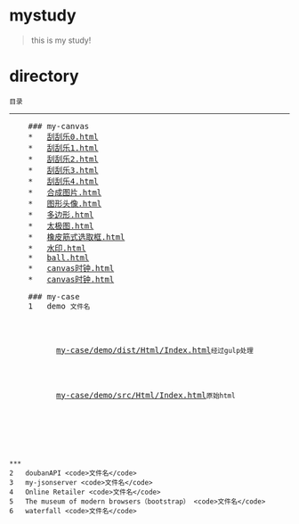 # mystudy
> this is my study!

# directory
<code>目录</code>
***
<pre>
    ### my-canvas
    *   <a href="my-canvas/刮刮乐0.html">刮刮乐0.html</a>  
    *   <a href="my-canvas/刮刮乐1.html">刮刮乐1.html</a>  
    *   <a href="my-canvas/刮刮乐2.html">刮刮乐2.html</a>  
    *   <a href="my-canvas/刮刮乐3.html">刮刮乐3.html</a>  
    *   <a href="my-canvas/刮刮乐4.html">刮刮乐4.html</a>  
    *   <a href="my-canvas/合成图片.html">合成图片.html</a>  
    *   <a href="my-canvas/图形头像.html">图形头像.html</a>  
    *   <a href="my-canvas/多边形.html">多边形.html</a>  
    *   <a href="my-canvas/太极图.html">太极图.html</a>  
    *   <a href="my-canvas/橡皮筋式选取框.html">橡皮筋式选取框.html</a>  
    *   <a href="my-canvas/水印.html">水印.html</a>  
    *   <a href="my-canvas/ball.html">ball.html</a>  
    *   <a href="my-canvas/canvas时钟.html">canvas时钟.html</a>  
    *   <a href="my-canvas/canvas时钟.html">canvas时钟.html</a>  
</pre>
<pre>
    ### my-case
    1   demo <code>文件名</code>
    <pre>
        <div>
          <a href="my-case/demo/dist/Html/Index.html">my-case/demo/dist/Html/Index.html</a><code>经过gulp处理</code>
        </div>
        <div>
          <a href="my-case/demo/src/Html/Index.html">my-case/demo/src/Html/Index.html</a><code>原始html</code>
        </div>
    </pre>
    ***
    2   doubanAPI <code>文件名</code>
    3   my-jsonserver <code>文件名</code>
    4   Online Retailer <code>文件名</code>
    5   The museum of modern browsers（bootstrap） <code>文件名</code>
    6   waterfall <code>文件名</code>
    
</pre>

